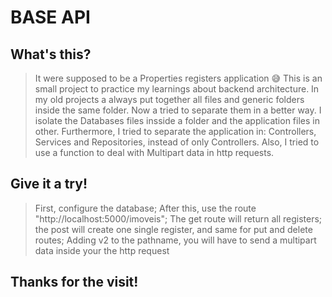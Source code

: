 # BASE API

## What's this?

> It were supposed to be a Properties registers application 😅
> This is an small project to practice my learnings about backend architecture. In my old projects a always put together all files and generic folders inside the same folder. Now a tried to separate them in a better way. I isolate the Databases files insside a folder and the application files in other. Furthermore, I tried to separate the application in: Controllers, Services and Repositories, instead of only Controllers.
> Also, I tried to use a function to deal with Multipart data in http requests.

## Give it a try!

> First, configure the database;
> After this, use the route "http://localhost:5000/imoveis";
> The get route will return all registers; the post will create one single register, and same for put and delete routes;
> Adding v2 to the pathname, you will have to send a multipart data inside your the http request

## Thanks for the visit!
